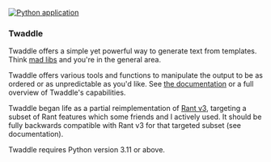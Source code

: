 [![Python application](https://github.com/chrishengler/PyRant/actions/workflows/python-app.yml/badge.svg)](https://github.com/chrishengler/PyRant/actions/workflows/python-app.yml)

### Twaddle ###

Twaddle offers a simple yet powerful way to generate text from templates. Think 
[mad libs](https://en.wikipedia.org/wiki/Mad_Libs) and you're in the general area. 

Twaddle offers various tools and functions to manipulate the output to be as ordered
or as unpredictable as you'd like. See [the documentation](https://chrishengler.github.io/twaddle/)
 or a full overview of Twaddle's capabilities.

Twaddle began life as a partial reimplementation of 
[Rant v3](https://github.com/TheBerkin/rant3), targeting a subset of Rant features
which some friends and I actively used. It should be fully backwards compatible with 
Rant v3 for that targeted subset (see documentation).

Twaddle requires Python version 3.11 or above. 